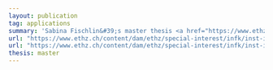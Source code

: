 ```yaml
---
layout: publication
tag: applications
summary: 'Sabina Fischlin&#39;s master thesis <a href="https://www.ethz.ch/content/dam/ethz/special-interest/infk/inst-infsec/information-security-group-dam/research/software/ma-21-fischlin-zkp.pdf" target="_blank">[PDF]</a>: Formalizing Zero-Knowledge Proofs in the Symbolic Model <a href="https://www.ethz.ch/content/dam/ethz/special-interest/infk/inst-infsec/information-security-group-dam/research/software/fischlin-zk_src.zip" target="_blank">[zip]</a>.'
url: "https://www.ethz.ch/content/dam/ethz/special-interest/infk/inst-infsec/information-security-group-dam/research/software/ma-21-fischlin-zkp.pdf"
url: "https://www.ethz.ch/content/dam/ethz/special-interest/infk/inst-infsec/information-security-group-dam/research/software/fischlin-zk_src.zip"
thesis: master
---
```


